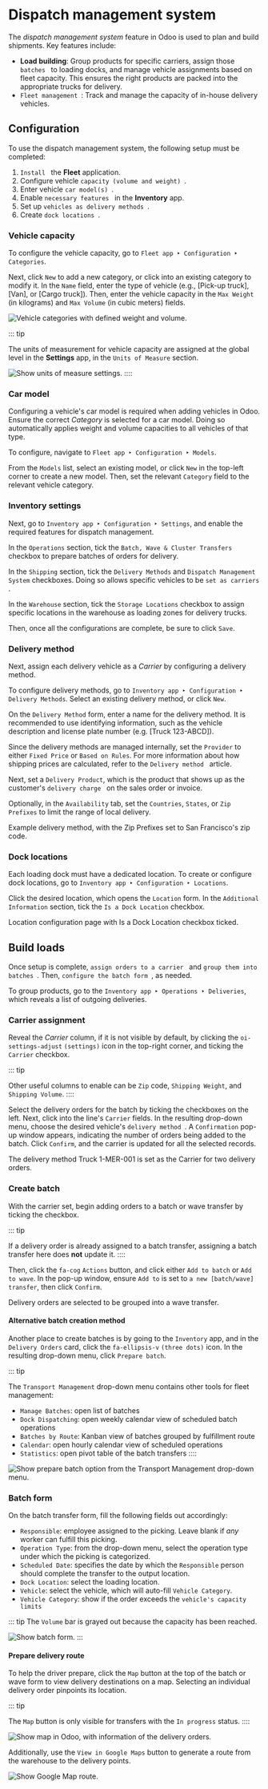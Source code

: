 # Dispatch management system

The *dispatch management system* feature in Odoo is used to plan and
build shipments. Key features include:

- **Load building**: Group products for specific carriers, assign those
  `batches
  ` to loading
  docks, and manage vehicle assignments based on fleet capacity. This
  ensures the right products are packed into the appropriate trucks for
  delivery.
- `Fleet management `: Track and manage the capacity of in-house delivery
  vehicles.

## Configuration

To use the dispatch management system, the following setup must be
completed:

1.  `Install ` the
    **Fleet** application.
2.  Configure vehicle `capacity (volume and weight)
    `.
3.  Enter vehicle
    `car model(s) `.
4.  Enable
    `necessary features ` in the **Inventory** app.
5.  Set up `vehicles as delivery methods
    `.
6.  Create
    `dock locations `.

### Vehicle capacity 

To configure the vehicle capacity, go to
`Fleet app ‣ Configuration ‣
Categories`.

Next, click `New` to add a new
category, or click into an existing category to modify it. In the
`Name` field, enter the type of
vehicle (e.g., [Pick-up truck], [Van], or [Cargo
truck]). Then, enter the vehicle capacity in the
`Max Weight` (in kilograms) and
`Max Volume` (in cubic meters)
fields.

![Vehicle categories with defined weight and volume.](dispatch/categories.png)

::: tip

The units of measurement for vehicle capacity are assigned at the global
level in the **Settings** app, in the
`Units of Measure` section.

![Show units of measure settings.](dispatch/settings.png)
::::


### Car model

Configuring a vehicle\'s car model is required when adding vehicles in
Odoo. Ensure the correct *Category* is selected for a car model. Doing
so automatically applies weight and volume capacities to all vehicles of
that type.

To configure, navigate to
`Fleet app ‣ Configuration ‣ Models`.

From the `Models` list, select an
existing model, or click `New` in the
top-left corner to create a new model. Then, set the relevant
`Category` field to the relevant
vehicle category.


### Inventory settings 

Next, go to
`Inventory app ‣ Configuration ‣ Settings`, and enable the required features for dispatch
management.

In the `Operations` section, tick the
`Batch, Wave & Cluster Transfers`
checkbox to prepare batches of orders for delivery.

In the `Shipping` section, tick the
`Delivery Methods` and `Dispatch
Management System` checkboxes. Doing
so allows specific vehicles to be `set as carriers
`.

In the `Warehouse` section, tick the
`Storage Locations` checkbox to
assign specific locations in the warehouse as loading zones for delivery
trucks.

Then, once all the configurations are complete, be sure to click
`Save`.

### Delivery method 

Next, assign each delivery vehicle as a *Carrier* by configuring a
delivery method.

To configure delivery methods, go to
`Inventory app ‣ Configuration ‣ Delivery
Methods`. Select an existing
delivery method, or click `New`.


On the `Delivery Method` form, enter
a name for the delivery method. It is recommended to use identifying
information, such as the vehicle description and license plate number
(e.g. [Truck 123-ABCD]).

Since the delivery methods are managed internally, set the
`Provider` to either
`Fixed Price` or
`Based on Rules`. For more
information about how shipping prices are calculated, refer to the
`Delivery method `
article.

Next, set a `Delivery Product`, which
is the product that shows up as the customer\'s
`delivery charge ` on the sales order or invoice.

Optionally, in the `Availability`
tab, set the `Countries`,
`States`, or
`Zip Prefixes` to limit the range of
local delivery.



Example delivery method, with the Zip Prefixes set to San
Francisco's zip code.


### Dock locations 

Each loading dock must have a dedicated location. To create or configure
dock locations, go to
`Inventory app ‣ Configuration ‣ Locations`.

Click the desired location, which opens the `Location` form. In the `Additional
Information` section, tick the
`Is a Dock Location` checkbox.



Location configuration page with Is a Dock Location
checkbox ticked.


## Build loads

Once setup is complete, `assign orders to a carrier
` and `group them into batches
`. Then, `configure the batch form
`, as needed.

To group products, go to the
`Inventory app ‣ Operations ‣ Deliveries`, which reveals a list of outgoing deliveries.


### Carrier assignment 

Reveal the *Carrier* column, if it is not visible by default, by
clicking the `oi-settings-adjust`
`(settings)` icon in the top-right
corner, and ticking the `Carrier`
checkbox.

::: tip

Other useful columns to enable can be `Zip` code, `Shipping Weight`, and `Shipping Volume`.
::::

Select the delivery orders for the batch by ticking the checkboxes on
the left. Next, click into the line\'s `Carrier` fields. In the resulting drop-down menu, choose the
desired vehicle\'s
`delivery method `. A `Confirmation` pop-up
window appears, indicating the number of orders being added to the
batch. Click `Confirm`, and the
carrier is updated for all the selected records.



The delivery method Truck
1-MER-001 is set as the Carrier for two delivery orders.


### Create batch 

With the carrier set, begin adding orders to a batch or wave transfer by
ticking the checkbox.

::: tip

If a delivery order is already assigned to a batch transfer, assigning a
batch transfer here does **not** update it.
::::

Then, click the `fa-cog`
`Actions` button, and click either
`Add to batch` or
`Add to wave`. In the pop-up window,
ensure `Add to` is set to `a
new [batch/wave] transfer`, then
click `Confirm`.



Delivery orders are selected to be grouped into a wave
transfer.


#### Alternative batch creation method

Another place to create batches is by going to the
`Inventory` app, and in the
`Delivery Orders` card, click the
`fa-ellipsis-v`
`(three dots)` icon. In the resulting
drop-down menu, click `Prepare batch`.

::: tip

The `Transport Management` drop-down
menu contains other tools for fleet management:

- `Manage Batches`: open list of
  batches
- `Dock Dispatching`: open weekly
  calendar view of scheduled batch operations
- `Batches by Route`: Kanban view of
  batches grouped by fulfillment route
- `Calendar`: open hourly calendar
  view of scheduled operations
- `Statistics`: open pivot table of
  the batch transfers
::::

![Show prepare batch option from the Transport Management drop-down menu.](dispatch/prepare-batch.png)

### Batch form 

On the batch transfer form, fill the following fields out accordingly:

- `Responsible`: employee assigned to
  the picking. Leave blank if *any* worker can fulfill this picking.
- `Operation Type`: from the
  drop-down menu, select the operation type under which the picking is
  categorized.
- `Scheduled Date`: specifies the
  date by which the `Responsible`
  person should complete the transfer to the output location.
- `Dock Location`: select the loading
  location.
- `Vehicle`: select the vehicle,
  which will auto-fill `Vehicle Category`.
- `Vehicle Category`: show if the
  order exceeds the `vehicle's capacity limits
  `

::: tip
The `Volume` bar is grayed out
because the capacity has been reached.

![Show batch form.](dispatch/batch-form.png)
:::

#### Prepare delivery route

To help the driver prepare, click the `Map` button at the top of the batch or wave form to view
delivery destinations on a map. Selecting an individual delivery order
pinpoints its location.

::: tip

The `Map` button is only visible for
transfers with the `In progress`
status.
::::

![Show map in Odoo, with information of the delivery orders.](dispatch/map.png)

Additionally, use the `View in Google Maps` button to generate a route from the warehouse to the
delivery points.

![Show Google Map route.](dispatch/google-map.png)
